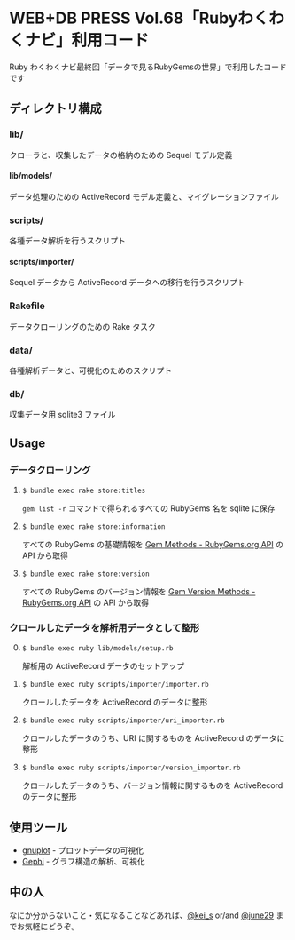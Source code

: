 # WEB+DB PRESS Vol.68「Rubyわくわくナビ」利用コード

Ruby わくわくナビ最終回「データで見るRubyGemsの世界」で利用したコードです

## ディレクトリ構成

### lib/
クローラと、収集したデータの格納のための Sequel モデル定義

#### lib/models/
データ処理のための ActiveRecord モデル定義と、マイグレーションファイル

### scripts/
各種データ解析を行うスクリプト

#### scripts/importer/
Sequel データから ActiveRecord データへの移行を行うスクリプト

### Rakefile
データクローリングのための Rake タスク

### data/
各種解析データと、可視化のためのスクリプト

### db/
収集データ用 sqlite3 ファイル

## Usage

### データクローリング

1. `$ bundle exec rake store:titles`

    `gem list -r` コマンドで得られるすべての RubyGems 名を sqlite に保存

2. `$ bundle exec rake store:information`

    すべての RubyGems の基礎情報を [Gem Methods - RubyGems.org API](http://guides.rubygems.org/rubygems-org-api/#gem) の API から取得

3. `$ bundle exec rake store:version`

    すべての RubyGems のバージョン情報を [Gem Version Methods - RubyGems.org API](http://guides.rubygems.org/rubygems-org-api/#gemversion) の API から取得

### クロールしたデータを解析用データとして整形

0. `$ bundle exec ruby lib/models/setup.rb`

    解析用の ActiveRecord データのセットアップ

1. `$ bundle exec ruby scripts/importer/importer.rb`

    クロールしたデータを ActiveRecord のデータに整形

2. `$ bundle exec ruby scripts/importer/uri_importer.rb`

    クロールしたデータのうち、URI に関するものを ActiveRecord のデータに整形

3. `$ bundle exec ruby scripts/importer/version_importer.rb`

    クロールしたデータのうち、バージョン情報に関するものを ActiveRecord のデータに整形

## 使用ツール

- [gnuplot](http://www.gnuplot.info/ "gnuplot homepage") - プロットデータの可視化
- [Gephi](http://gephi.org/ "Gephi, an open source graph visualization and manipulation software") - グラフ構造の解析、可視化

## 中の人

なにか分からないこと・気になることなどあれば、[@kei_s](https://twitter.com/kei_s "kei-s (kei_s) on Twitter") or/and [@june29](https://twitter.com/june29 "Jun OHWADA (本人確認済) (june29) on Twitter") までお気軽にどうぞ。
